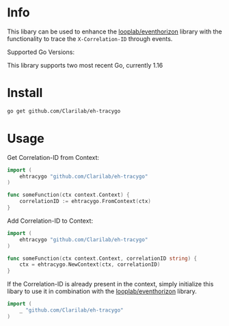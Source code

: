 # Info

This libary can be used to enhance the [looplab/eventhorizon](https://github.com/looplab/eventhorizon) library with the functionality to trace the `X-Correlation-ID` through events.

Supported Go Versions:

This library supports two most recent Go, currently 1.16

# Install

```bash
go get github.com/Clarilab/eh-tracygo
```

# Usage

Get Correlation-ID from Context:

```Go
import (
    ehtracygo "github.com/Clarilab/eh-tracygo"
)

func someFunction(ctx context.Context) {
    correlationID := ehtracygo.FromContext(ctx)
}

```

Add Correlation-ID to Context:

```Go
import (
    ehtracygo "github.com/Clarilab/eh-tracygo"
)

func someFunction(ctx context.Context, correlationID string) {
    ctx = ehtracygo.NewContext(ctx, correlationID)
}

```

If the Correlation-ID is already present in the context, simply initialize this libary to use it in combination with the [looplab/eventhorizon](https://github.com/looplab/eventhorizon) library.

```Go
import (
    _ "github.com/Clarilab/eh-tracygo"
)
```